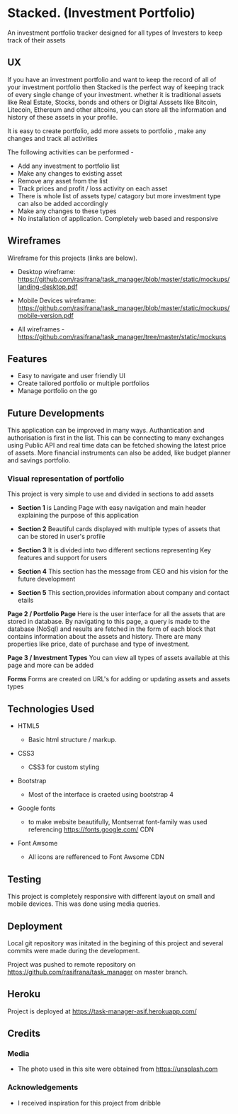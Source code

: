 # Stacked. (Investment Portfolio)

An investment portfolio tracker designed for all types of Investers to keep track of their assets

## UX

If you have an investment portfolio and want to keep the record of all of your investment portfolio then Stacked is the perfect way of keeping track of every single change of
your investment. whether it is traditional assets like Real Estate, Stocks, bonds and others or Digital Asssets like Bitcoin, Litecoin, Ethereum and other altcoins, you can store all the information and history of these assets in your profile.

It is easy to create portfolio, add more assets to portfolio , make any changes and track all activities

The following activities can be performed -

- Add any investment to portfolio list
- Make any changes to existing asset
- Remove any asset from the list
- Track prices and profit / loss activity on each asset
- There is whole list of assets type/ catagory but more investment type can also be added accordingly
- Make any changes to these types
- No installation of application. Completely web based and responsive

## Wireframes

Wireframe for this projects (links are below).

- Desktop wireframe: https://github.com/rasifrana/task_manager/blob/master/static/mockups/landing-desktop.pdf

- Mobile Devices wireframe: https://github.com/rasifrana/task_manager/blob/master/static/mockups/mobile-version.pdf

- All wireframes - https://github.com/rasifrana/task_manager/tree/master/static/mockups

## Features

- Easy to navigate and user friendly UI 
- Create tailored portfolio or multiple portfolios
- Manage portfolio on the go

## Future Developments

 This application can be improved in many ways. Authantication and authorisation is first in the list. This can be connecting to many exchanges
 using Public API and real time data can be fetched showing the latest price of assets. More financial instruments can also be added, like budget planner and savings portfolio.

### Visual representation of portfolio

This project is very simple to use and divided in sections to add assets

- **Section 1** is Landing Page with easy navigation and main header explaining the purpose of this application

- **Section 2** Beautiful cards displayed with multiple types of assets that can be stored in user's profile

- **Section 3** It is divided into two different sections representing Key features and support for users

- **Section 4** This section has the message from CEO and his vision for the future development 

- **Section 5** This section,provides information about company and contact etails


**Page 2 / Portfolio Page**  Here is the user interface for all the assets that are stored in database. By navigating to this page, a query is made to the database (NoSql)
and results are fetched in the form of each block that contains information about the assets and history. There are many properties like price, date of purchase and type of investment.

**Page 3 / Investment Types** You can view all types of assets available at this page and more can be added 

**Forms** Forms are created on URL's for adding or updating assets and assets types

## Technologies Used

- HTML5

  - Basic html structure / markup.

- CSS3

  - CSS3 for custom styling

- Bootstrap

  - Most of the interface is craeted using bootstrap 4

- Google fonts
  - to make website beautifully, Montserrat font-family was used referencing https://fonts.google.com/ CDN

- Font Awsome
  - All icons are refferenced to Font Awsome CDN

## Testing


This project is completely responsive with different layout on small and mobile devices. This was done using media queries.

## Deployment

Local git repository was initated in the begining of this project and several commits were made during the development.

Project was pushed to remote repository on https://github.com/rasifrana/task_manager on master branch.

## Heroku

Project is deployed at https://task-manager-asif.herokuapp.com/

## Credits

### Media

- The photo used in this site were obtained from https://unsplash.com

### Acknowledgements

- I received inspiration for this project from dribble
